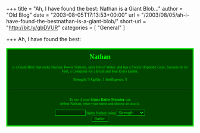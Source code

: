 +++
title = "Ah, I have found the best: Nathan is a Giant Blob…"
author = "Old Blog"
date = "2003-08-05T17:13:53+00:00"
url = "/2003/08/05/ah-i-have-found-the-bestnathan-is-a-giant-blob/"
short-url = "http://bit.ly/gbDVUR"
categories = [
"General"
]

+++
Ah, I have found the best:&#xD;<br /><form ACTION=http://thesurrealist.co.uk/monster.cgi METHOD=GET><table ALIGN=CENTER><tr><td STYLE="border:solid #00dd00; background-color:#004400; padding:10px; text-align:center; color:#00dd00; font:x-small verdana;"><font SIZE=+1 COLOR=#00ff00><b>Nathan</b></font><br /><br /> is a Giant Blob that seeks Nuclear Power Stations, spits Jets of Water, and has a Swirly Hypnotic Gaze, Suckers on its Feet, a Computer for a Brain and four Extra Limbs.<br /><br /><font COLOR=#00ff00 SIZE=-2>Strength: 9 Agility: 1 Intelligence: 5</font><br /><br /><hr SIZE=1 COLOR=#007700/><br /><input TYPE=hidden VALUE="Nathan" SIZE=10/><font SIZE=-2>To see if your <b>Giant Battle Monster</b> can<br />defeat Nathan, enter your name and choose an attack:<br /></font><br /><input TYPE=hidden NAME=def VALUE="Nathan"/><input TYPE=text NAME=att SIZE=10 STYLE="font: Arial; font-size: 8pt; color:#00DD00; border-width:1; border-color:#00DD00; border-style:solid; background-color:#003300;"/> fights Nathan using <select NAME=a STYLE="font:Arial; font-size: 8pt; color:#00DD00; border-width:1; border-color:#00DD00; border-style:solid; background-color:#003300;"><option VALUE="S"> Strength</option><option VALUE="A"> Agility</option><option VALUE="I"> Intelligence</option></select><br /><input TYPE=submit VALUE="Battle!" STYLE="font: Arial; font-size: 8pt; color:#00DD00; border-width:1; border-color:#00DD00; border-style:solid; background-color:#003300;"/></td></tr></table></form>